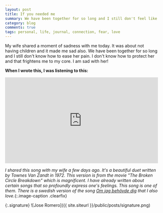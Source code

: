 ```yaml
---
layout: post
title: If you needed me
summary: We have been together for so long and I still don't feel like I know how to ease her pain. I don't know what to do to protect her and that frightens me to my core. I am sad with her!
category: blog
comments: true
tags: personal, life, journal, connection, fear, love 
---
```


My wife shared a moment of sadness with me today. It was about not having children and it made me sad also. We have been together for so long and I still don't know how to ease her pain. I don't know how to protect her and that frightens me to my core. I am sad with her!

**When I wrote this, I was listening to this:**
 <style>.embed-container { position: relative; padding-bottom: 56.25%; height: 0; overflow: hidden; max-width: 100%; } .embed-container iframe, .embed-container object, .embed-container embed { position: absolute; top: 0; left: 0; width: 100%; height: 100%; }</style>
<div class='embed-container'><iframe src='https://www.youtube.com/embed/CkpDDngb1Ew?start=3&end=189&version=3&amp;rel=0&amp;t=27s&amp;showinfo=0' frameborder='0' allowfullscreen></iframe></div>

*I shared this song with my wife a few days ago. It's a beautiful duet written by Townes Van Zandt in 1972. This version is from the movie "The Broken Circle Breakdown" which is magnificent. I have already written about certain songs that so profoundly express one's feelings. This song is one of them. There is a swedish version of the song [Om jag behövde dig](https://youtu.be/rpqHRQDoI3g) that I also love.*{:.image-caption .clearfix}

{:.signature}
![Jose Romero]({{ site.siteurl }}/public/posts/signature.png)

